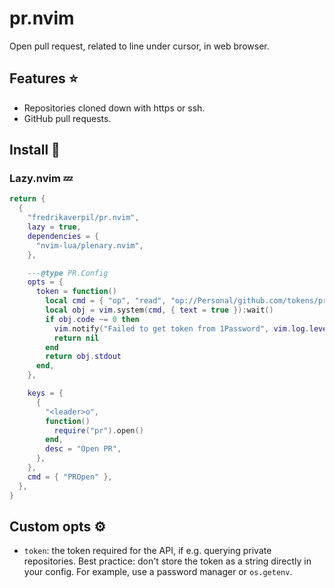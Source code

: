 # pr.nvim

Open pull request, related to line under cursor, in web browser.

## Features ⭐

- Repositories cloned down with https or ssh.
- GitHub pull requests.

## Install 🚀

### Lazy.nvim 💤

```lua
return {
  {
    "fredrikaverpil/pr.nvim",
    lazy = true,
    dependencies = {
      "nvim-lua/plenary.nvim",
    },

    ---@type PR.Config
    opts = {
      token = function()
        local cmd = { "op", "read", "op://Personal/github.com/tokens/pr.nvim", "--no-newline" }
        local obj = vim.system(cmd, { text = true }):wait()
        if obj.code ~= 0 then
          vim.notify("Failed to get token from 1Password", vim.log.levels.ERROR)
          return nil
        end
        return obj.stdout
      end,
    },

    keys = {
      {
        "<leader>o",
        function()
          require("pr").open()
        end,
        desc = "Open PR",
      },
    },
    cmd = { "PROpen" },
  },
}
```

## Custom opts ⚙️

- `token`: the token required for the API, if e.g. querying private
  repositories. Best practice: don't store the token as a string directly in
  your config. For example, use a password manager or `os.getenv`.
